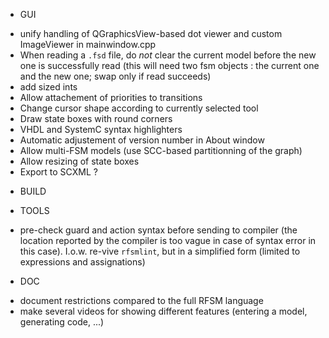 * GUI
- unify handling of QGraphicsView-based dot viewer and custom ImageViewer in mainwindow.cpp
- When reading a `.fsd` file, do _not_ clear the current model before the new one is  successfully
  read (this will need two fsm objects : the current one and the new one; swap only if read succeeds)
- add sized ints
- Allow attachement of priorities to transitions
- Change cursor shape according to currently selected tool
- Draw state boxes with round corners
- VHDL and SystemC syntax highlighters
- Automatic adjustement of version number in About window
- Allow multi-FSM models (use SCC-based partitionning of the graph)
- Allow resizing of state boxes
- Export to SCXML ?

* BUILD

* TOOLS
- pre-check guard and action syntax before sending to compiler (the location reported by
the compiler is too vague in case of syntax error in this case). I.o.w. re-vive `rfsmlint`, but in 
a simplified form (limited to expressions and assignations)

* DOC
- document restrictions compared to the full RFSM language
- make several videos for showing different features (entering a model, generating code, ...)

